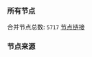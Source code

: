 ### 所有节点
合并节点总数: `5717`
[节点链接](https://github.com/rzhy1/33/raw/master/sub/sub_merge_base64.txt)

### 节点来源
